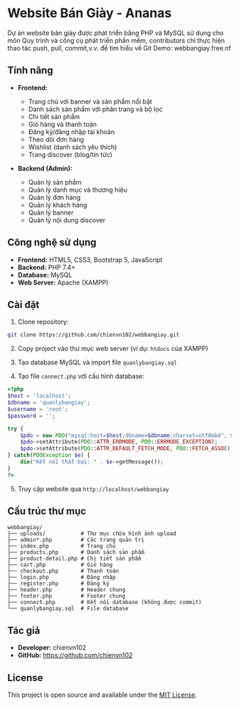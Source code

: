 # Website Bán Giày - Ananas

Dự án website bán giày được phát triển bằng PHP và MySQL sử dụng cho môn Quy trình và công cụ phát triển phần mềm, contributors chỉ thực hiện thao tác push, pull, commit,v.v. để tìm hiểu về Git
Demo: webbangiay.free.nf
## Tính năng

- **Frontend:**
  - Trang chủ với banner và sản phẩm nổi bật
  - Danh sách sản phẩm với phân trang và bộ lọc
  - Chi tiết sản phẩm
  - Giỏ hàng và thanh toán
  - Đăng ký/đăng nhập tài khoản
  - Theo dõi đơn hàng
  - Wishlist (danh sách yêu thích)
  - Trang discover (blog/tin tức)

- **Backend (Admin):**
  - Quản lý sản phẩm
  - Quản lý danh mục và thương hiệu
  - Quản lý đơn hàng
  - Quản lý khách hàng
  - Quản lý banner
  - Quản lý nội dung discover

## Công nghệ sử dụng

- **Frontend:** HTML5, CSS3, Bootstrap 5, JavaScript
- **Backend:** PHP 7.4+
- **Database:** MySQL
- **Web Server:** Apache (XAMPP)

## Cài đặt

1. Clone repository:
```bash
git clone https://github.com/chienvn102/webbangiay.git
```

2. Copy project vào thư mục web server (ví dụ: `htdocs` của XAMPP)

3. Tạo database MySQL và import file `quanlybangiay.sql`

4. Tạo file `connect.php` với cấu hình database:
```php
<?php
$host = 'localhost';
$dbname = 'quanlybangiay';
$username = 'root';
$password = '';

try {
    $pdo = new PDO("mysql:host=$host;dbname=$dbname;charset=utf8mb4", $username, $password);
    $pdo->setAttribute(PDO::ATTR_ERRMODE, PDO::ERRMODE_EXCEPTION);
    $pdo->setAttribute(PDO::ATTR_DEFAULT_FETCH_MODE, PDO::FETCH_ASSOC);
} catch(PDOException $e) {
    die("Kết nối thất bại: " . $e->getMessage());
}
?>
```

5. Truy cập website qua `http://localhost/webbangiay`

## Cấu trúc thư mục

```
webbangiay/
├── uploads/           # Thư mục chứa hình ảnh upload
├── admin*.php         # Các trang quản trị
├── index.php          # Trang chủ
├── products.php       # Danh sách sản phẩm
├── product-detail.php # Chi tiết sản phẩm
├── cart.php           # Giỏ hàng
├── checkout.php       # Thanh toán
├── login.php          # Đăng nhập
├── register.php       # Đăng ký
├── header.php         # Header chung
├── footer.php         # Footer chung
├── connect.php        # Kết nối database (không được commit)
└── quanlybangiay.sql  # File database
```

## Tác giả

- **Developer:** chienvn102
- **GitHub:** https://github.com/chienvn102

## License

This project is open source and available under the [MIT License](LICENSE).
